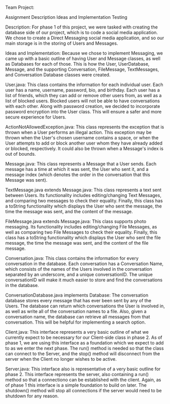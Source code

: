 Team Project:

Assignment Description
Ideas and Implementation
Testing


Description:
For phase 1 of this project, we were tasked with creating the database side of our project, which
is to code a social media application. We chose to create a Direct Messaging social media application,
and so our main storage is in the storing of Users and Messages.

Ideas and Implementation:
Because we chose to implement Messaging, we came up with a basic outline of having User and Message classes,
as well as Databases for each of those. This is how the User, UserDatabase, Message, and the supporting Conversation,
FileMessage, TextMessages, and Conversation Database classes were created.

User.java:
This class contains the information for each individual user. 
Each user has a name, username, password, bio, and birthday. Each user has a list of friends, 
which they can add or remove other users from, as well as a list of blocked users.
Blocked users will not be able to have conversations with each other.
Along with password creation, we decided to incorporate password encryption into the User class. This will ensure a 
safer and more secure experience for Users.

ActionNotAllowedException.java:
This class represents the exception that is thrown when a User performs an illegal action. 
This exception may be thrown when the User's chosen username contains a space, or when the User attempts to add or 
block another user whom they have already added or blocked, respectively. It could also be thrown when a Message's index
is out of bounds. 

Message.java:
This class represents a Message that a User sends. Each message has a time at which it was sent, the User who sent it,
and a message index (which denotes the order in the conversation that this Message was sent).

TextMessage.java extends Message.java:
This class represents a text sent between Users. Its functionality includes editing/changing Text Messages, and comparing
two messages to check their equality. Finally, this class has a toString functionality which displays the User who sent 
the message, the time the message was sent, and the content of the message. 

FileMessage.java extends Message.java:
This class supports photo messaging. Its functionality includes editing/changing File Messages, as well as comparing two 
File Messages to check their equality. Finally, this class has a toString functionality which displays the User who sent
the file message, the time the message was sent, and the content of the file message. 

Conversation.java:
This class contains the information for every conversation in the database. Each conversation has a Conversation Name, 
which consists of the names of the Users involved in the conversation separated by an underscore, and a unique 
conversationID. The unique conversationID will make it much easier to store and find the conversations in the database.

ConversationDatabase.java implements Database:
The conversation database stores every message that has ever been sent by any of the Users. The database can return
which conversations the User is involved in, as well as write all of the conversation names to a file. Also, given a 
conversation name, the database can retrieve all messages from that conversation. This will be helpful for implementing
a search option. 

Client.java:
This interface represents a very basic outline of what we currently expect to be necessary for our Client-side class in phase
2. As of phase 1, we are using this interface as a foundation which we expect to add to as we enter the next phase. The run() 
method is needed so that the class can connect to the Server, and the stop() method will disconnect from the server when the Client no longer wishes to be active. 

Server.java:
This interface also is representative of a very basic outline for phase 2. This interface represents the server, also containing a run() method so that a connectiono can be established with the client. Again, as of phase 1  this interface is a  simple foundation to build on later. The shutdown() method will stop all connections if the server would need to be shutdown for any reason. 
